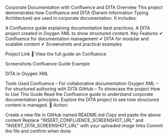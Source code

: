 Corporate Documentation with Confluence and DITA
Overview
This project demonstrates how Confluence and DITA (Darwin Information Typing Architecture) are used in corporate documentation. It includes:

A Confluence guide explaining documentation best practices.
A DITA project created in Oxygen XML to show structured content.
Key Features
✔ Confluence for documentation management
✔ DITA for modular and scalable content
✔ Screenshots and practical examples

Project Link
📌 View the full guide on Confluence

Screenshots
Confluence Guide Example

DITA in Oxygen XML

Tools Used
Confluence – For collaborative documentation
Oxygen XML – For structured authoring with DITA
GitHub – To showcase the project
How to Use This Guide
Read the Confluence guide to understand corporate documentation principles.
Explore the DITA project to see how structured content is managed.
🚀 Action:

Create a new file in GitHub named README.md
Copy and paste the above content
Replace "INSERT_CONFLUENCE_SCREENSHOT_URL" and "INSERT_DITA_SCREENSHOT_URL" with your uploaded image links
Commit the file and confirm when done






